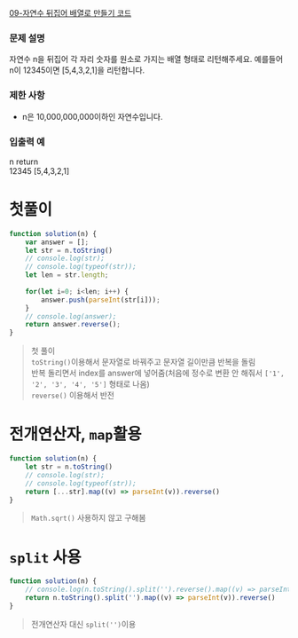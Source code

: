 [09-자연수 뒤집어 배열로 만들기 코드](../codes/09자연수_뒤집어_배열로_만들기.js)  
### 문제 설명
자연수 n을 뒤집어 각 자리 숫자를 원소로 가지는 배열 형태로 리턴해주세요. 예를들어 n이 12345이면 [5,4,3,2,1]을 리턴합니다.  

### 제한 사항  
- n은 10,000,000,000이하인 자연수입니다.    

### 입출력 예  
n	return  
12345	[5,4,3,2,1]  


# 첫풀이
```jsx
function solution(n) {
    var answer = [];
    let str = n.toString()
    // console.log(str);
    // console.log(typeof(str));
    let len = str.length;
    
    for(let i=0; i<len; i++) {
        answer.push(parseInt(str[i]));
    }
    // console.log(answer);
    return answer.reverse();
}
```
> 첫 풀이  
> `toString()`이용해서 문자열로 바꿔주고 문자열 길이만큼 반복을 돌림  
> 반복 돌리면서 index를 answer에 넣어줌(처음에 정수로 변환 안 해줘서 `['1', '2', '3', '4', '5']` 형태로 나옴)  
> `reverse()` 이용해서 반전  

# 전개연산자, `map`활용
```jsx
function solution(n) {
    let str = n.toString()
    // console.log(str);
    // console.log(typeof(str));
    return [...str].map((v) => parseInt(v)).reverse()
}
```
> `Math.sqrt()` 사용하지 않고 구해봄

# `split` 사용
```jsx
function solution(n) {
    // console.log(n.toString().split('').reverse().map((v) => parseInt(v)));
    return n.toString().split('').map((v) => parseInt(v)).reverse()
}
```
> 전개연산자 대신 `split('')`이용  
